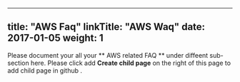 
---
title: "AWS Faq"
linkTitle: "AWS Waq"
date: 2017-01-05
weight: 1
---

Please document your all your  ** AWS related FAQ ** under diffeent sub-section here. Please click add **Create child page** on the right of this page to add child page in github .


